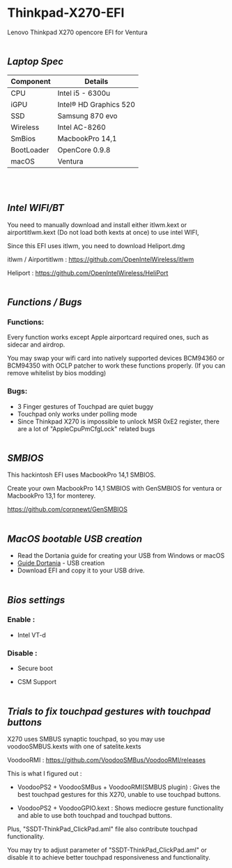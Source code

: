 # **Thinkpad-X270-EFI**
Lenovo Thinkpad X270 opencore EFI for Ventura <br><br>


## _Laptop Spec_

| Component        | Details                            |
| ---------------- | ---------------------------------- |
| CPU              | Intel i5 - 6300u                   |
| iGPU             | Intel® HD Graphics 520             |
| SSD              | Samsung 870 evo                    |
| Wireless         | Intel AC-8260                      |
| SmBios           | MacbookPro 14,1                    |
| BootLoader       | OpenCore 0.9.8                     |
| macOS            | Ventura                            |

<br><br>


## _Intel WIFI/BT_

You need to manually download and install either itlwm.kext or airportitlwm.kext (Do not load both kexts at once) to use intel WIFI,

Since this EFI uses itlwm, you need to download Heliport.dmg

itlwm / Airportitlwm : https://github.com/OpenIntelWireless/itlwm

Heliport : https://github.com/OpenIntelWireless/HeliPort
<br><br>


## _Functions / Bugs_


### Functions:

Every function works except Apple airportcard required ones, such as sidecar and airdrop. 

You may swap your wifi card into natively supported devices BCM94360 or BCM94350 with OCLP patcher to work these functions properly. (If you can remove whitelist by bios modding)<br>


### Bugs:

- 3 Finger gestures of Touchpad are quiet buggy
- Touchpad only works under polling mode
- Since Thinkpad X270 is impossible to unlock MSR 0xE2 register, there are a lot of "AppleCpuPmCfgLock" related bugs
  <br><br>


## _SMBIOS_

This hackintosh EFI uses MacbookPro 14,1 SMBIOS.

Create your own MacbookPro 14,1 SMBIOS with GenSMBIOS for ventura or MacbookPro 13,1 for monterey.

https://github.com/corpnewt/GenSMBIOS
<br><br>


## _MacOS bootable USB creation_

- Read the Dortania guide for creating your USB from Windows or macOS
- [Guide Dortania](https://dortania.github.io/OpenCore-Install-Guide/installer-guide/) - USB creation
- Download EFI and copy it to your USB drive.
<br><br>


## _Bios settings_


### Enable : 

- Intel VT-d
  <br>

### Disable : 

- Secure boot

- CSM Support
<br><br>
            
## _Trials to fix touchpad gestures with touchpad buttons_

X270 uses SMBUS synaptic touchpad, so you may use voodooSMBUS.kexts with one of satelite.kexts

VoodooRMI : https://github.com/VoodooSMBus/VoodooRMI/releases


This is what I figured out :

- VoodooPS2 + VoodooSMBus + VoodooRMI(SMBUS plugin) : Gives the best touchpad gestures for this X270, unable to use touchpad buttons.

- VoodooPS2 + VoodooGPIO.kext : Shows mediocre gesture functionality and able to use both touchpad and touchpad buttons.
  

Plus, "SSDT-ThinkPad_ClickPad.aml" file also contribute touchpad functionality.

You may try to adjust parameter of "SSDT-ThinkPad_ClickPad.aml" or disable it to achieve better touchpad responsiveness and functionality.
